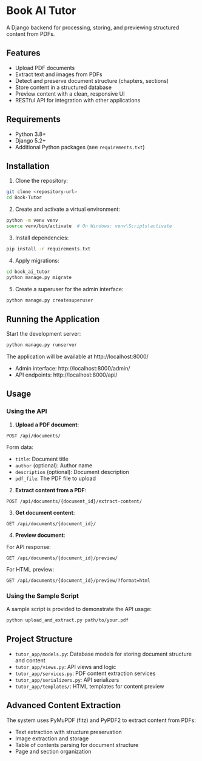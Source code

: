 # Book AI Tutor

A Django backend for processing, storing, and previewing structured content from PDFs.

## Features

- Upload PDF documents
- Extract text and images from PDFs
- Detect and preserve document structure (chapters, sections)
- Store content in a structured database
- Preview content with a clean, responsive UI
- RESTful API for integration with other applications

## Requirements

- Python 3.8+
- Django 5.2+
- Additional Python packages (see `requirements.txt`)

## Installation

1. Clone the repository:

```bash
git clone <repository-url>
cd Book-Tutor
```

2. Create and activate a virtual environment:

```bash
python -m venv venv
source venv/bin/activate  # On Windows: venv\Scripts\activate
```

3. Install dependencies:

```bash
pip install -r requirements.txt
```

4. Apply migrations:

```bash
cd book_ai_tutor
python manage.py migrate
```

5. Create a superuser for the admin interface:

```bash
python manage.py createsuperuser
```

## Running the Application

Start the development server:

```bash
python manage.py runserver
```

The application will be available at http://localhost:8000/

- Admin interface: http://localhost:8000/admin/
- API endpoints: http://localhost:8000/api/

## Usage

### Using the API

1. **Upload a PDF document**:

```
POST /api/documents/
```

Form data:
- `title`: Document title
- `author` (optional): Author name
- `description` (optional): Document description
- `pdf_file`: The PDF file to upload

2. **Extract content from a PDF**:

```
POST /api/documents/{document_id}/extract-content/
```

3. **Get document content**:

```
GET /api/documents/{document_id}/
```

4. **Preview document**:

For API response:
```
GET /api/documents/{document_id}/preview/
```

For HTML preview:
```
GET /api/documents/{document_id}/preview/?format=html
```

### Using the Sample Script

A sample script is provided to demonstrate the API usage:

```bash
python upload_and_extract.py path/to/your.pdf
```

## Project Structure

- `tutor_app/models.py`: Database models for storing document structure and content
- `tutor_app/views.py`: API views and logic
- `tutor_app/services.py`: PDF content extraction services
- `tutor_app/serializers.py`: API serializers
- `tutor_app/templates/`: HTML templates for content preview

## Advanced Content Extraction

The system uses PyMuPDF (fitz) and PyPDF2 to extract content from PDFs:

- Text extraction with structure preservation
- Image extraction and storage
- Table of contents parsing for document structure
- Page and section organization